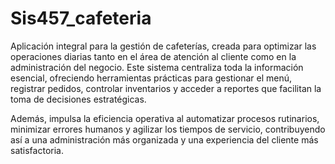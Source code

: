 # Sis457_cafeteria
Aplicación integral para la gestión de cafeterías, creada para optimizar las operaciones diarias tanto en el área de atención al cliente como en la administración del negocio. Este sistema centraliza toda la información esencial, ofreciendo herramientas prácticas para gestionar el menú, registrar pedidos, controlar inventarios y acceder a reportes que facilitan la toma de decisiones estratégicas.

Además, impulsa la eficiencia operativa al automatizar procesos rutinarios, minimizar errores humanos y agilizar los tiempos de servicio, contribuyendo así a una administración más organizada y una experiencia del cliente más satisfactoria.

